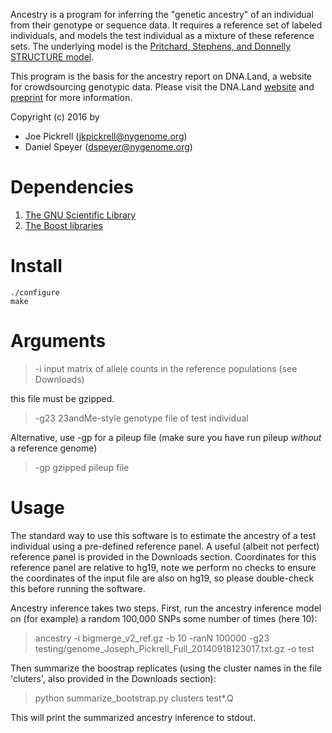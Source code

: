 Ancestry is a program for inferring the "genetic ancestry" of an individual from their genotype or sequence data. It requires a reference set of labeled individuals, and models the test individual as a mixture of these reference sets. The underlying model is the [Pritchard, Stephens, and Donnelly STRUCTURE model](http://www.ncbi.nlm.nih.gov/pubmed/10835412). 

This program is the basis for the ancestry report on DNA.Land, a website for crowdsourcing genotypic data. Please visit the DNA.Land [website](https://dna.land) and [preprint](http://www.biorxiv.org/content/early/2017/05/09/135715) for more information.

Copyright (c) 2016 by
- Joe Pickrell (jkpickrell@nygenome.org)
- Daniel Speyer (dspeyer@nygenome.org)

# Dependencies
1. [The GNU Scientific Library](http://www.gnu.org/software/gsl/)
2. [The Boost libraries](http://www.boost.org/)

# Install

```
./configure
make
```

# Arguments

>-i input matrix of allele counts in the reference populations (see Downloads)

this file must be gzipped.

>-g23 23andMe-style genotype file of test individual

Alternative, use -gp for a pileup file (make sure you have run pileup *without* a reference genome)

>-gp gzipped pileup file

# Usage

The standard way to use this software is to estimate the ancestry of a test individual using a pre-defined reference panel. A useful (albeit not perfect) reference panel is provided in the Downloads section. Coordinates for this reference panel are relative to hg19, note we perform no checks to ensure the coordinates of the input file are also on hg19, so please double-check this before running the software. 

Ancestry inference takes two steps. First, run the ancestry inference model on (for example) a random 100,000 SNPs some number of times (here 10):

>ancestry -i bigmerge_v2_ref.gz -b 10 -ranN 100000 -g23 testing/genome_Joseph_Pickrell_Full_20140918123017.txt.gz -o test

Then summarize the boostrap replicates (using the cluster names in the file 'cluters', also provided in the Downloads section):

>python summarize_bootstrap.py clusters test*.Q

This will print the summarized ancestry inference to stdout.
